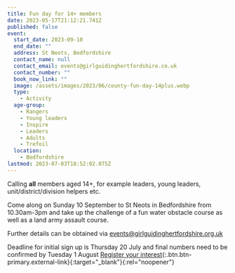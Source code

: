 ```yaml
---
title: Fun day for 14+ members
date: 2023-05-17T21:12:21.741Z
published: false
event:
  start_date: 2023-09-10
  end_date: ""
  address: St Neots, Bedfordshire
  contact_name: null
  contact_email: events@girlguidinghertfordshire.co.uk
  contact_number: ""
  book_now_link: ""
  image: /assets/images/2023/06/county-fun-day-14plus.webp
  type:
    - Activity
  age-group:
    - Rangers
    - Young leaders
    - Inspire
    - Leaders
    - Adults
    - Trefoil
  location:
    - Bedfordshire
lastmod: 2023-07-03T18:52:02.075Z
---
```

Calling **all** members aged 14+, for example leaders, young leaders, unit/district/division helpers etc.

Come along on Sunday 10 September to St Neots in Bedfordshire from 10.30am-3pm and take up the challenge of a fun water obstacle course as well as a land army assault course.

Further details can be obtained via <events@girlguidinghertfordshire.org.uk>

Deadline for initial sign up is Thursday 20 July and final numbers need to be confirmed by Tuesday 1 August
[Register your interest](https://forms.office.com/pages/responsepage.aspx?id=3yob_CzTykeMNWNnWM6OwRrqs7bdo19CnIwI_9Lov51UREJFRFNHSUZaUDRVQVlJMTNSRk5IMUpHQS4u){:.btn.btn-primary.external-link}{:target="_blank"}{:rel="noopener"}
